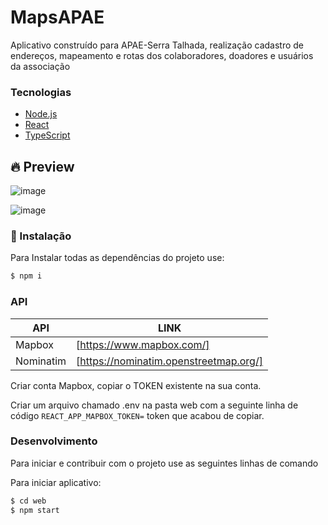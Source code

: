 # MapsAPAE
Aplicativo construído para APAE-Serra Talhada, realização cadastro de endereços, mapeamento e rotas dos colaboradores, doadores e usuários da associação

### Tecnologias 

  - [Node.js](https://nodejs.org/en/)
  - [React](https://reactjs.org/)
  - [TypeScript](https://www.typescriptlang.org/)

## 🔥 Preview
![image](https://user-images.githubusercontent.com/48795370/184543144-34e888d8-77d4-498a-9b57-543bc26f7bca.png)

![image](https://user-images.githubusercontent.com/48795370/184509299-36c55b27-b646-493a-86cf-5795cd02f590.png)


### 🚀 Instalação

Para Instalar todas as dependências do projeto use:

```sh
$ npm i
```


### API

| API | LINK |
| ------ | ------ |
| Mapbox | [https://www.mapbox.com/] |
| Nominatim | [https://nominatim.openstreetmap.org/] |

Criar conta Mapbox, copiar o TOKEN existente na sua conta.

Criar um arquivo chamado .env na pasta web com a seguinte linha de código `REACT_APP_MAPBOX_TOKEN=` token que acabou de copiar.

### Desenvolvimento

Para iniciar e contribuir com o projeto use as seguintes linhas de comando

Para iniciar aplicativo:
```sh
$ cd web
$ npm start
```

